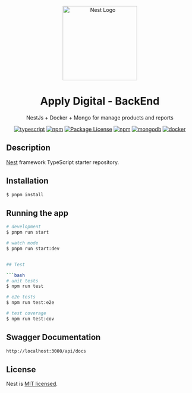 <p align="center">
  <a href="http://nestjs.com/" target="blank"><img src="https://nestjs.com/img/logo-small.svg" width="200" alt="Nest Logo" /></a>
</p>

[circleci-image]: https://img.shields.io/circleci/build/github/nestjs/nest/master?token=abc123def456
[circleci-url]: https://circleci.com/gh/nestjs/nest

<h1 align="center">Apply Digital - BackEnd </h1>

<p align="center">
 NestJs + Docker + Mongo for manage products and reports
</p>

<p align="center">
  <a href="https://www.typescriptlang.org/"><img src="https://img.shields.io/badge/typescript-v5.x-blue.svg" alt="typescript"/></a>
  <a href="https://docs.nestjs.com/v10/"><img src="https://img.shields.io/badge/pnpm-v9.x-purple.svg" alt="npm"/></a>
  <a href="https://www.npmjs.com/~nestjscore" target="_blank"><img src="https://img.shields.io/npm/l/@nestjs/core.svg" alt="Package License" /></a>
  <a href="https://docs.nestjs.com/v10/"><img src="https://img.shields.io/badge/pnpm-v10.x-purple.svg" alt="npm"/></a>
    <a href="https://www.mongodb.com"><img src="https://img.shields.io/badge/mongo-v8.0-green.svg" alt="mongodb"/></a>
  <a href="https://www.docker.com/"><img src="https://img.shields.io/badge/Dockerized 🐳_-blue.svg" alt="docker"/></a>
</p>
  <!--[![Backers on Open Collective](https://opencollective.com/nest/backers/badge.svg)](https://opencollective.com/nest#backer)
  [![Sponsors on Open Collective](https://opencollective.com/nest/sponsors/badge.svg)](https://opencollective.com/nest#sponsor)-->

## Description

[Nest](https://github.com/nestjs/nest) framework TypeScript starter repository.

## Installation

```bash
$ pnpm install
```

## Running the app

```bash
# development
$ pnpm run start

# watch mode
$ pnpm run start:dev


## Test

```bash
# unit tests
$ npm run test

# e2e tests
$ npm run test:e2e

# test coverage
$ npm run test:cov
```

## Swagger Documentation

```bash
http://localhost:3000/api/docs
```

## License

Nest is [MIT licensed](LICENSE).
